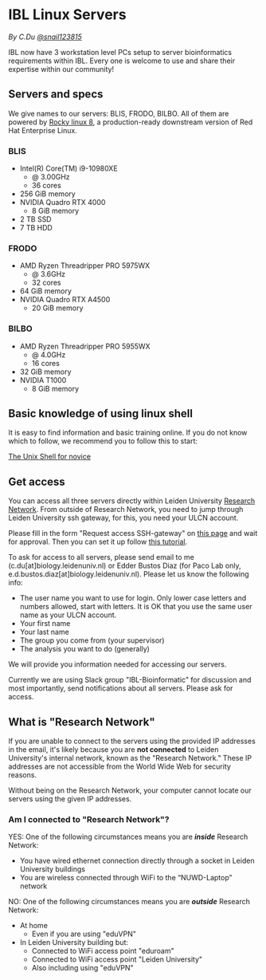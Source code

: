 # IBL Linux Servers

*By C.Du [@snail123815](https://github.com/snail123815)*

IBL now have 3 workstation level PCs setup to server bioinformatics requirements within IBL. Every one is welcome to use and share their expertise within our community!

## Servers and specs

We give names to our servers: BLIS, FRODO, BILBO. All of them are powered by [Rocky linux 8](https://rockylinux.org/about), a production-ready downstream version of Red Hat Enterprise Linux.

### BLIS

- Intel(R) Core(TM) i9-10980XE
  - @ 3.00GHz
  - 36 cores
- 256 GiB memory
- NVIDIA Quadro RTX 4000
  - 8 GiB memory
- 2 TB SSD
- 7 TB HDD

### FRODO

- AMD Ryzen Threadripper PRO 5975WX
  - @ 3.6GHz
  - 32 cores
- 64 GiB memory
- NVIDIA Quadro RTX A4500
  - 20 GiB memory

### BILBO

- AMD Ryzen Threadripper PRO 5955WX
  - @ 4.0GHz
  - 16 cores
- 32 GiB memory
- NVIDIA T1000
  - 8 GiB memory

## Basic knowledge of using linux shell

It is easy to find information and basic training online. If you do not know which to follow, we recommend you to follow this to start: 

[The Unix Shell for novice](https://swcarpentry.github.io/shell-novice/)

## Get access

You can access all three servers directly within Leiden University [Research Network](#what-is-research-network). From outside of Research Network, you need to jump through Leiden University ssh gateway, for this, you need your ULCN account.

Please fill in the form "Request access SSH-gateway" on [this page](https://www.staff.universiteitleiden.nl/ict/help-and-support/application-forms/application-forms/service-units/ict-shared-service-centre) and wait for approval. Then you can set it up follow [this tutorial](https://www.staff.universiteitleiden.nl/binaries/content/assets/ul2staff/ict/handleidingen/manual-setting-up-ssh-gateway-2017-eng.pdf).

To ask for access to all servers, please send email to me (c.du\[at\]biology.leidenuniv.nl) or Edder Bustos Diaz (for Paco Lab only, e.d.bustos.diaz\[at\]biology.leidenuniv.nl). Please let us know the following info:

- The user name you want to use for login. Only lower case letters and numbers allowed, start with letters. It is OK that you use the same user name as your ULCN account.
- Your first name
- Your last name
- The group you come from (your supervisor)
- The analysis you want to do (generally)

We will provide you information needed for accessing our servers.

Currently we are using Slack group "IBL-Bioinformatic" for discussion and most importantly, send notifications about all servers. Please ask for access.

## What is "Research Network"

If you are unable to connect to the servers using the provided IP addresses in the email, it's likely because you are **not connected** to Leiden University's internal network, known as the "Research Network." These IP addresses are not accessible from the World Wide Web for security reasons.  

Without being on the Research Network, your computer cannot locate our servers using the given IP addresses.

### Am I connected to "Research Network"?

YES: One of the following circumstances means you are ***inside*** Research Network:

- You have wired ethernet connection directly through a socket in Leiden University buildings
- You are wireless connected through WiFi to the “NUWD-Laptop” network

NO: One of the following circumstances means you are ***outside*** Research Network:

- At home
  - Even if you are using "eduVPN"
- In Leiden University building but:
  - Connected to WiFi access point "eduroam"
  - Connected to WiFi access point "Leiden University"
  - Also including using "eduVPN"